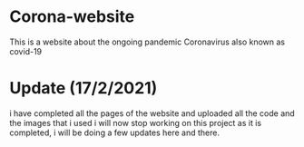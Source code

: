 # Corona-website
This is a website about the ongoing pandemic Coronavirus also known as covid-19
# Update (17/2/2021)
i have completed all the pages of the website and uploaded all the code and the images that i used i will now stop working on this project as it is completed, i will be doing a few updates here and there.


